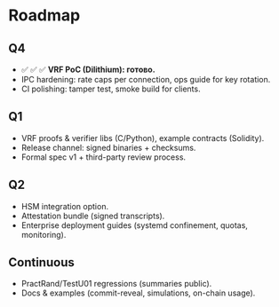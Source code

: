 # Roadmap

## Q4
- ✅ ✅ ✅ **VRF PoC (Dilithium): готово.**
- IPC hardening: rate caps per connection, ops guide for key rotation.
- CI polishing: tamper test, smoke build for clients.


## Q1
- VRF proofs & verifier libs (C/Python), example contracts (Solidity).
- Release channel: signed binaries + checksums.
- Formal spec v1 + third-party review process.

## Q2
- HSM integration option.
- Attestation bundle (signed transcripts).
- Enterprise deployment guides (systemd confinement, quotas, monitoring).

## Continuous
- PractRand/TestU01 regressions (summaries public).
- Docs & examples (commit-reveal, simulations, on-chain usage).
